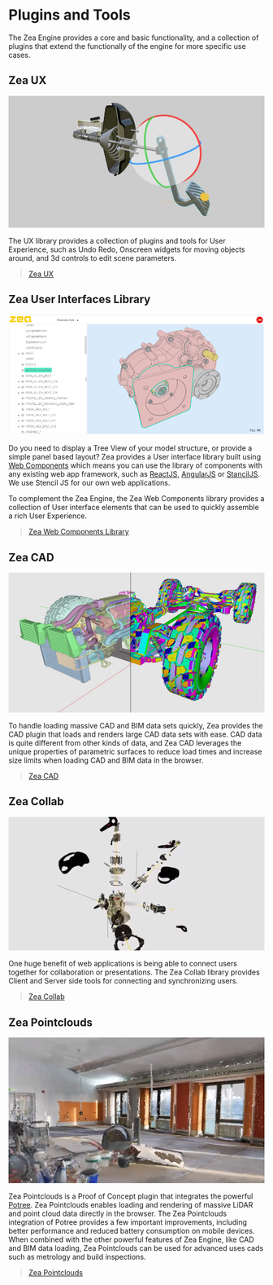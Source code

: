 # Plugins and Tools

The Zea Engine provides a core and basic functionality, and a collection of plugins that extend the functionally of the engine for more specific use cases.

## Zea UX

![UX](_media/ux-handles.jpg)

The UX library provides a collection of plugins and tools for User Experience, such as Undo Redo, Onscreen widgets for moving objects around, and 3d controls to edit scene parameters.

> [Zea UX](https://docs.zea.live/zea-ux/)

## Zea User Interfaces Library

![web-components-example](_media/web-components-example.png)

Do you need to display a Tree View of your model structure, or provide a simple panel based layout? Zea provides a User interface library built using [Web Components](https://developer.mozilla.org/en-US/docs/Web/Web_Components) which means you can use the library of components with any existing web app framework, such as [ReactJS](https://reactjs.org/), [AngularJS](https://angularjs.org/) or [StancilJS](https://stenciljs.com/). We use Stencil JS for our own web applications.

To complement the Zea Engine, the Zea Web Components library provides a collection of User interface elements that can be used to quickly assemble a rich User Experience.

> [Zea Web Components Library](http://web-components-staging.zea.live)

## Zea CAD

![UX](_media/4x4.jpg)

<!-- ![UX](_media/Hospital-noArch.jpg) -->

To handle loading massive CAD and BIM data sets quickly, Zea provides the CAD plugin that loads and renders large CAD data sets with ease. CAD data is quite different from other kinds of data, and Zea CAD leverages the unique properties of parametric surfaces to reduce load times and increase size limits when loading CAD and BIM data in the browser.

> [Zea CAD](https://docs.zea.live/zea-cad/)

## Zea Collab

![vr-collaboration](_media/vr-collaboration.jpg)

One huge benefit of web applications is being able to connect users together for collaboration or presentations. The Zea Collab library provides Client and Server side tools for connecting and synchronizing users.

> [Zea Collab](https://docs.zea.live/zea-collab/)

## Zea Pointclouds

![Zea Point Clouds](_media/zea-pointclouds.jpg)

Zea Pointclouds is a Proof of Concept plugin that integrates the powerful [Potree](https://github.com/potree/potree/). Zea Pointclouds enables loading and rendering of massive LiDAR and point cloud data directly in the browser. The Zea Pointclouds integration of Potree provides a few important improvements, including better performance and reduced battery consumption on mobile devices. When combined with the other powerful features of Zea Engine, like CAD and BIM data loading, Zea Pointclouds can be used for advanced uses cads such as metrology and build inspections.

> [Zea Pointclouds](https://docs.zea.live/zea-pointclouds/)
